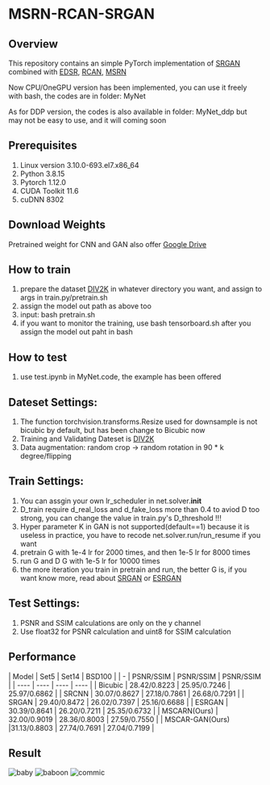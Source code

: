 # MSRN-RCAN-SRGAN

## Overview
This repository contains an simple PyTorch implementation of [SRGAN](https://arxiv.org/abs/1609.04802) combined with
    [EDSR](https://arxiv.org/abs/1707.02921),
    [RCAN](https://arxiv.org/abs/1807.02758), 
    [MSRN](https://arxiv.org/abs/1904.10698)

Now CPU/OneGPU version has been implemented, you can use it freely with bash, the codes are in folder: MyNet 
  
As for DDP version, the codes is also available in folder: MyNet_ddp but may not be easy to use, and it will coming soon 
  

## Prerequisites
1. Linux version 3.10.0-693.el7.x86_64
2. Python 3.8.15
3. Pytorch 1.12.0
4. CUDA Toolkit 11.6
5. cuDNN 8302


## Download Weights
Pretrained weight for CNN and GAN also offer [Google Drive](https://drive.google.com/drive/folders/1SM0gsugcjTfYDlYrIqyWXFZyYuA6LkXc?usp=sharing)


## How to train
1. prepare the dataset  [DIV2K](https://data.vision.ee.ethz.ch/cvl/DIV2K/) in whatever directory you want, and assign to args in train.py/pretrain.sh
2. assign the model out path as above too
3. input: bash pretrain.sh 
4. if you want to monitor the training, use bash tensorboard.sh after you assign the model out paht in bash


## How to test
1. use test.ipynb in MyNet.code, the example has been offered


## Dateset Settings:
1. The function torchvision.transforms.Resize used for downsample is not bicubic by default, but has been change to Bicubic now
2. Training and Validating Dateset is  [DIV2K](https://data.vision.ee.ethz.ch/cvl/DIV2K/)
3. Data augmentation: random crop -> random rotation in 90 * k degree/flipping


## Train Settings:
1. You can assgin your own lr_scheduler in net.solver.__init__
2. D_train require d_real_loss and d_fake_loss more than 0.4 to aviod D too strong, you can change the value in train.py's D_threshold !!!
3. Hyper parameter K in GAN is not supported(default==1) because it is useless in practice, you have to recode net.solver.run/run_resume if you want
4. pretrain G with 1e-4 lr for 2000 times, and then 1e-5 lr for 8000 times
5. run G and D G with 1e-5 lr for 10000 times
6. the more iteration you train in pretrain and run, the better G is, if you want know more, read about [SRGAN](https://arxiv.org/abs/1609.04802) or [ESRGAN](https://arxiv.org/abs/1809.00219)


## Test Settings:
1. PSNR and SSIM calculations are only on the y channel
2. Use float32 for PSNR calculation and uint8 for SSIM calculation


## Performance
|  Model   | Set5  | Set14   | BSD100 |
|  -   | PSNR/SSIM  | PSNR/SSIM   | PSNR/SSIM |
|  ----  | ----  |  ----  | ----  |
| Bicubic |	28.42/0.8223 | 25.95/0.7246 | 25.97/0.6862 |
| SRCNN | 30.07/0.8627 | 27.18/0.7861 |	26.68/0.7291 |
| SRGAN | 29.40/0.8472 | 26.02/0.7397 |	25.16/0.6688 |
| ESRGAN | 30.39/0.8641 | 26.20/0.7211 | 25.35/0.6732 |
| MSCARN(Ours) | 32.00/0.9019 |	28.36/0.8003 | 27.59/0.7550 |
| MSCAR-GAN(Ours) |31.13/0.8803 | 27.74/0.7691 | 27.04/0.7199 |


## Result
![baby](/home/guozy/BISHE/for_readme/baby.jpg)
![baboon](/home/guozy/BISHE/for_readme/baboon.jpg)
![commic](/home/guozy/BISHE/for_readme/comic.jpg)

